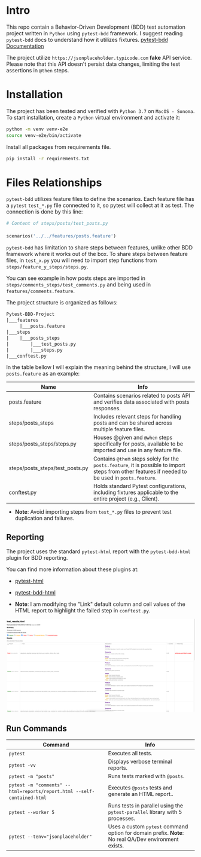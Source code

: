 # Intro
This repo contain a Behavior-Driven Development (BDD) test automation project written in `Python` using `pytest-bdd` framework.
I suggest reading `pytest-bdd` docs to understand how it utilizes fixtures.
[pytest-bdd Documentation](https://pytest-bdd.readthedocs.io/en/stable/)


The project utilize `https://jsonplaceholder.typicode.com` **fake** API service.
Please note that this API doesn't persist data changes, limiting the test assertions in `@then` steps.

# Installation
The project has been tested and verified with `Python 3.7` on `MacOS - Sonoma`.
To start installation, create a `Python` virtual environment and activate it:
```bash
python -m venv venv-e2e
source venv-e2e/bin/activate
```

Install all packages from requirements file.

``` bash
pip install -r requirements.txt
```

# Files Relationships
`pytest-bdd` utilizes feature files to define the scenarios.
Each feature file has a `pytest` `test_*.py` file connected to it, so pytest will collect at it as test.
The connection is done by this line:

``` python
# Content of steps/posts/test_posts.py

scenarios('../../features/posts.feature')
```

`pytest-bdd` has limitation to share steps between features, unlike other BDD framework where it works out of the box.
To share steps between feature files, in `test_x.py` you will need to import step functions from `steps/feature_y_steps/steps.py`.

You can see example in how posts steps are imported in `steps/comments_steps/test_comments.py` and being used in `features/comments.feature`.

The project structure is organized as follows:

```
Pytest-BDD-Project
|___features
     |___posts.feature
|___steps
|    |___posts_steps
|        |___test_posts.py
|        |___steps.py
|___conftest.py
```
In the table bellow I will explain the meaning behind the structure, I will use `posts.feature` as an example:

| Name                            | Info                                                                                                                                               |
|---------------------------------|----------------------------------------------------------------------------------------------------------------------------------------------------|
| posts.feature                   | Contains scenarios related to posts API and verifies data associated with posts responses.                                                         | 
| steps/posts_steps               | Includes relevant steps for handling posts and can be shared across multiple feature files.                                                        | 
| steps/posts_steps/steps.py      | Houses @given and `@when` steps specifically for posts, available to be imported and use in any feature file.                                      | 
| steps/posts_steps/test_posts.py | Contains `@the`n steps solely for the `posts.feature`, it is possible to import steps from other features if needed to be used in `posts.feature`. | 
| conftest.py                     | Holds standard Pytest configurations, including fixtures applicable to the entire project (e.g., Client).                                          | 

* **Note**: Avoid importing steps from `test_*.py` files to prevent test duplication and failures.


## Reporting
The project uses the standard `pytest-html` report with the `pytest-bdd-html` plugin for BDD reporting.

You can find more information about these plugins at:
* [pytest-html](https://pypi.org/project/pytest-html)
* [pytest-bdd-html](https://pypi.org/project/pytest-bdd-html/0.1.6rc0)


* **Note**: I am modifying the "Link" default column and cell values of the HTML report to highlight the failed step in `conftest.py`.

![img.png](utils%2Freadme_screenshots%2Fimg.png)

## Run Commands
| Command                                                                 | Info                                                                                                  |
|-------------------------------------------------------------------------|-------------------------------------------------------------------------------------------------------|
| ```pytest```                                                            | Executes all tests.                                                                                   | 
| `pytest -vv`                                                            | Displays verbose terminal reports.                                                                    | 
| `pytest -m "posts"`                                                     | Runs tests marked with `@posts`.                                                                      | 
| `pytest -m "comments" --html=reports/report.html --self-contained-html` | Executes `@posts` tests and generate an HTML report..                                                 | 
| `pytest --worker 5`                                                     | Runs tests in parallel using the `pytest-parallel` library with 5 processes.                          | 
| `pytest --tenv="jsonplaceholder"`                                       | Uses a custom `pytest` command option for domain prefix. **Note**: No real QA/Dev environment exists. | 
